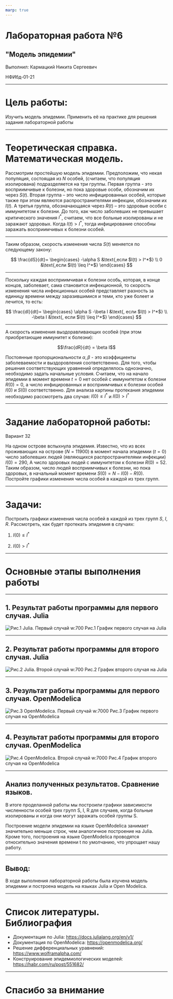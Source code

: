 ```yaml
---
marp: true
---
```

# Лабораторная работа №6

## "Модель эпидемии"

Выполнил: Кармацкий Никита Сергеевич

НФИбд-01-21

---

# Цель работы:

Изучить модель эпидемии. Применить её на практике для решения задания лабораторной работы

---
# Теоретическая справка. Математическая модель.
Рассмотрим простейшую модель эпидемии. Предположим, что некая популяция, состоящая из $N$ особей, (считаем, что популяция изолирована) подразделяется на три группы. Первая группа - это восприимчивые к болезни, но пока здоровые особи, обозначим их через $S(t)$. Вторая группа – это число инфицированных особей, которые также при этом являются распространителями инфекции, обозначим их $I(t)$. А третья группа, обозначающаяся через $R(t)$ – это здоровые особи с иммунитетом к болезни. 
До того, как число заболевших не превышает критического значения $I^*$, считаем, что все больные изолированы и не заражают здоровых. Когда $I(t)> I^*$, тогда инфицирование способны заражать восприимчивых к болезни особей.

---
Таким образом, скорость изменения числа $S(t)$ меняется по следующему закону:

$$
\frac{dS}{dt}=
 \begin{cases}
	-\alpha S &\text{,если $I(t) > I^*$}
	\\   
	0 &\text{,если $I(t) \leq I^*$}
 \end{cases}
$$

---
Поскольку каждая восприимчивая к болезни особь, которая, в конце концов, заболевает, сама становится инфекционной, то скорость изменения числа инфекционных особей представляет разность за единицу времени между заразившимися и теми, кто уже болеет и лечится, то есть:

$$
\frac{dI}{dt}=
 \begin{cases}
	\alpha S -\beta I &\text{, если $I(t) > I^*$}
	\\   
	-\beta I &\text{, если $I(t) \leq I^*$}
 \end{cases}
$$

---
А скорость изменения выздоравливающих особей (при этом приобретающие иммунитет к болезни):

$$\frac{dR}{dt} = \beta I$$

Постоянные пропорциональности $\alpha, \beta$ - это коэффициенты заболеваемости и выздоровления соответственно. Для того, чтобы решения соответствующих уравнений определялось однозначно, необходимо задать начальные условия. Считаем, что на начало эпидемии в момент времени $t=0$ нет особей с иммунитетом к болезни $R(0)=0$, а число инфицированных и восприимчивых к болезни особей $I(0)$ и $S(0)$ соответственно. Для анализа картины протекания эпидемии необходимо рассмотреть два случая:  $I(0) \leq I^*$ и  $I(0)>I^*$
___

# Задание лабораторной работы:
Вариант 32

На одном острове вспыхнула эпидемия. Известно, что из всех проживающих
на острове $(N=11 900)$ в момент начала эпидемии $(t=0)$ число заболевших людей (являющихся распространителями инфекции) $I(0)=290$, А число здоровых людей с иммунитетом к болезни $R(0)=52$. Таким образом, число людей восприимчивых к болезни, но пока здоровых, в начальный момент времени $S(0)=N-I(0)- R(0)$. Постройте графики изменения числа особей в каждой из трех групп.

___
# Задачи:

Построить графики изменения числа особей в каждой из трех групп $S$, $I$, $R$. Рассмотреть, как будет протекать эпидемия в случаях:

1.	$I(0)\leq I^*$

2.	$I(0)>I^*$

---

# Основные этапы выполнения работы

---

## 1. Результат работы программы для первого случая. Julia

![Рис.1 Julia. Первый случай w:700](Screens/6_1.png)
Рис.1 График первого случая на Julia

---

## 2. Результат работы программы для второго случая. Julia

![Рис.2 Julia. Второй случай w:700](Screens/6_2.png)
Рис.2 График второго случая на Julia

---

## 3. Результат работы программы для первого случая. OpenModelica

![Рис.3 OpenModelica. Первый случай w:7000](Screens/lab6_1.png)
Рис.3 График первого случая на OpenModelica

---

## 4. Результат работы программы для второго случая. OpenModelica

![Рис.4 OpenModelica. Второй случай w:7000](Screens/lab6_2.png)
Рис.4 График второго случая на OpenModelica

---
## Анализ полученных результатов. Сравнение языков.

В итоге проделанной работы мы построили графики зависимости численности особей трех групп S, I, R для случаев, когда больные изолированы и когда они могут заражать особей группы S. 

Построение модели эпидемии на языке OpenModelica занимает значительно меньше строк, чем аналогичное построение на Julia. Кроме того, построения на языке OpenModelica проводятся относительно значения времени t по умолчанию, что упрощает нашу работу.

---

## Вывод:

В ходе выполнения лабораторной работы была изучена модель эпидемии и построена модель на языках Julia и Open Modelica.

---

# Список литературы. Библиография

- Документация по Julia: https://docs.julialang.org/en/v1/
- Документация по OpenModelica: https://openmodelica.org/
- Решение дифференциальных уравнений: https://www.wolframalpha.com/
- Конструирование эпидемиологических моделей: https://habr.com/ru/post/551682/

---

# Спасибо за внимание
